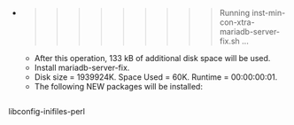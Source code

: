 * >>>>>>>>> Running inst-min-con-xtra-mariadb-server-fix.sh ...
  * After this operation, 133 kB of additional disk space will be used.
  * Install mariadb-server-fix.
  * Disk size = 1939924K. Space Used = 60K. Runtime = 00:00:00:01.
  * The following NEW packages will be installed:
  ```bash
libconfig-inifiles-perl
  ```
